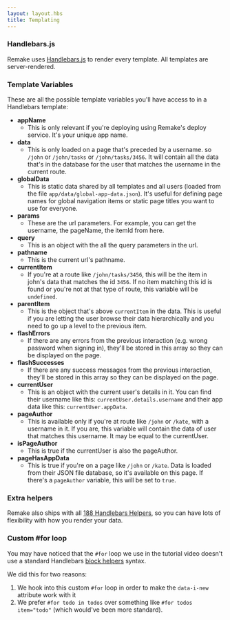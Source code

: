 ```yaml
---
layout: layout.hbs
title: Templating
---
```


### Handlebars.js

Remake uses [Handlebars.js](https://handlebarsjs.com/) to render every template. All templates are server-rendered.

### Template Variables

These are all the possible template variables you'll have access to in a Handlebars template:

- **appName**
  - This is only relevant if you're deploying using Remake's deploy service. It's your unique app name.
- **data**
  - This is only loaded on a page that's preceded by a username. so `/john` or `/john/tasks` or `/john/tasks/3456`. It will contain all the data that's in the database for the user that matches the username in the current route.
- **globalData**
  - This is static data shared by all templates and all users (loaded from the file `app/data/global-app-data.json`). It's useful for defining page names for global navigation items or static page titles you want to use for everyone.
- **params**
  - These are the url parameters. For example, you can get the username, the pageName, the itemId from here.
- **query**
  - This is an object with the all the query parameters in the url.
- **pathname**
  - This is the current url's pathname.
- **currentItem**
  - If you're at a route like `/john/tasks/3456`, this will be the item in john's data that matches the id `3456`. If no item matching this id is found or you're not at that type of route, this variable will be `undefined`.
- **parentItem**
  - This is the object that's above `currentItem` in the data. This is useful if you are letting the user browse their data hierarchically and you need to go up a level to the previous item.
- **flashErrors**
  - If there are any errors from the previous interaction (e.g. wrong password when signing in), they'll be stored in this array so they can be displayed on the page.
- **flashSuccesses**
  - If there are any success messages from the previous interaction, they'll be stored in this array so they can be displayed on the page.
- **currentUser**
  - This is an object with the current user's details in it. You can find their username like this: `currentUser.details.username` and their app data like this: `currentUser.appData`.
- **pageAuthor**
  - This is available only if you're at route like `/john` or `/kate`, with a username in it. If you are, this variable will contain the data of user that matches this username. It may be equal to the currentUser.
- **isPageAuthor**
  - This is true if the currentUser is also the pageAuthor.
- **pageHasAppData**
  - This is true if you're on a page like `/john` or `/kate`. Data is loaded from their JSON file database, so it's available on this page. If there's a `pageAuthor` variable, this will be set to `true`.


### Extra helpers

Remake also ships with all [188 Handlebars Helpers](https://github.com/helpers/handlebars-helpers), so you can have lots of flexibility with how you render your data.

### Custom #for loop

You may have noticed that the `#for` loop we use in the tutorial video doesn't use a standard Handlebars [block helpers](https://handlebarsjs.com/guide/block-helpers.html) syntax.

We did this for two reasons:

1. We hook into this custom `#for` loop in order to make the `data-i-new` attribute work with it
2. We prefer `#for todo in todos` over something like `#for todos item="todo"` (which would've been more standard).